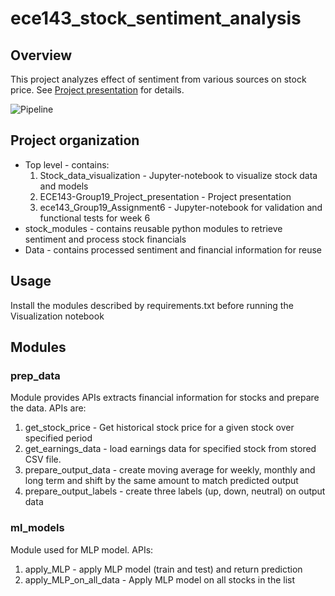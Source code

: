 # ece143_stock_sentiment_analysis

## Overview

This project analyzes effect of sentiment from various sources on stock price. See [Project presentation](https://github.com/sj-ucsd/ece143_stock_sentiment_analysis/blob/95b8fc88811a273b48e98c742d9899710c6e220d/ECE143-Group19_Project_presentation.pdf) for details. 

![Pipeline](https://user-images.githubusercontent.com/78191747/110584695-7bc13f00-8124-11eb-9d63-6fef44b5e0d0.png)

## Project organization

* Top level - contains:
  1. Stock_data_visualization - Jupyter-notebook to visualize stock data and models
  2. ECE143-Group19_Project_presentation - Project presentation
  3. ece143_Group19_Assignment6 - Jupyter-notebook for validation and functional tests for week 6
* stock_modules - contains reusable python modules to retrieve sentiment and process stock financials
* Data - contains processed sentiment and financial information for reuse

## Usage

Install the modules described by requirements.txt before running the Visualization notebook

## Modules

### prep_data
Module provides APIs extracts financial information for stocks and prepare the data. APIs are:

1. get_stock_price - Get historical stock price for a given stock over specified period
2. get_earnings_data - load earnings data for specified stock from stored CSV file. 
3. prepare_output_data - create moving average for weekly, monthly and long term and shift by the same amount to match predicted output
4. prepare_output_labels - create three labels (up, down, neutral) on output data 

### ml_models

Module used for MLP model. APIs:
1. apply_MLP - apply MLP model (train and test) and return prediction
2. apply_MLP_on_all_data - Apply MLP model on all stocks in the list 


